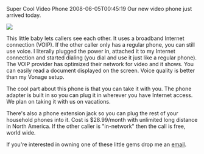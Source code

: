 Super Cool Video Phone
2008-06-05T00:45:19
Our new video phone just arrived today.

![](/content/images/videophone.jpg)

This little baby lets callers see each other. It uses a broadband Internet connection (VOIP). If the other caller only has a regular phone, you can still use voice. I literally plugged the power in, attached it to my Internet connection and started dialing (you dial and use it just like a regular phone). The VOIP provider has optimized their network for video and it shows. You can easily read a document displayed on the screen. Voice quality is better than my Vonage setup.

The cool part about this phone is that you can take it with you. The phone adapter is built in so you can plug it in wherever you have Internet access. We plan on taking it with us on vacations.

There's also a phone extension jack so you can plug the rest of your household phones into it. Cost is $28.99/month with unlimited long distance in North America. If the other caller is "in-network" then the call is free, world wide.

If you're interested in owning one of these little gems drop me an [email](mailto:mike@blueonionsoftware.com).
